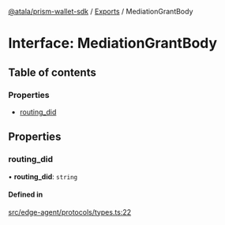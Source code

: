 [@atala/prism-wallet-sdk](../README.md) / [Exports](../modules.md) / MediationGrantBody

# Interface: MediationGrantBody

## Table of contents

### Properties

- [routing\_did](MediationGrantBody.md#routing_did)

## Properties

### routing\_did

• **routing\_did**: `string`

#### Defined in

[src/edge-agent/protocols/types.ts:22](https://github.com/input-output-hk/atala-prism-wallet-sdk-ts/blob/47ec1c8/src/edge-agent/protocols/types.ts#L22)
